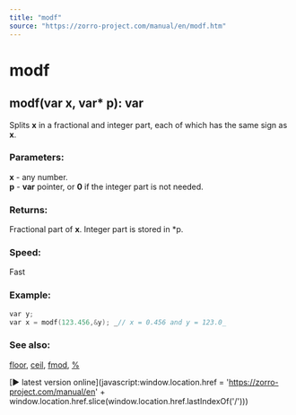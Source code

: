 ```yaml
---
title: "modf"
source: "https://zorro-project.com/manual/en/modf.htm"
---
```


# modf

## modf(var x, var\* p): var

Splits **x** in a fractional and integer part, each of which has the same sign as **x**.

### Parameters:

**x** - any number.  
**p** - **var** pointer, or **0** if the integer part is not needed.  

### Returns:

Fractional part of **x**. Integer part is stored in \*p.

### Speed:

Fast

### Example:

```c
var y;
var x = modf(123.456,&y); _// x = 0.456 and y = 123.0_
```

### See also:

[](065_abs.md)[floor](076_floor_ceil.md), [ceil](076_floor_ceil.md), [fmod](077_fmod.md), [%](avar-Ref.md)

[► latest version online](javascript:window.location.href = 'https://zorro-project.com/manual/en' + window.location.href.slice\(window.location.href.lastIndexOf\('/'\)\))